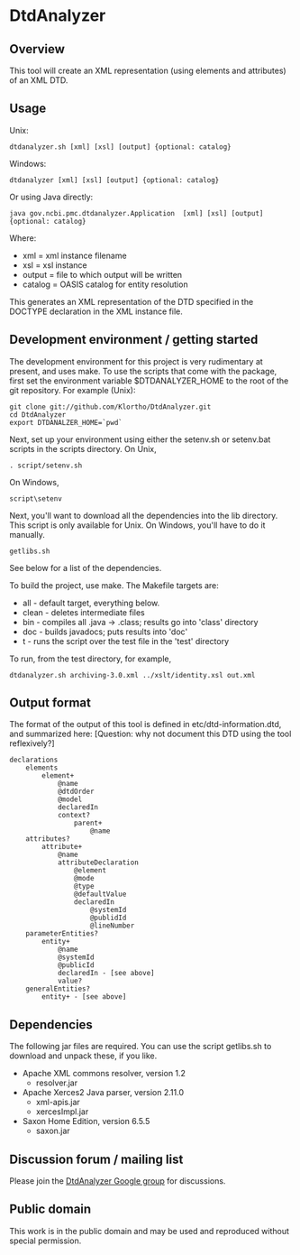﻿<h1>DtdAnalyzer</h1>

<h2>Overview</h2>

This tool will create an XML representation (using elements and attributes)
of an XML DTD.

<h2>Usage</h2>

Unix:

    dtdanalyzer.sh [xml] [xsl] [output] {optional: catalog}

Windows:

    dtdanalyzer [xml] [xsl] [output] {optional: catalog}

Or using Java directly:

    java gov.ncbi.pmc.dtdanalyzer.Application  [xml] [xsl] [output] {optional: catalog}


Where:
* xml     = xml instance filename
* xsl     = xsl instance
* output  = file to which output will be written
* catalog = OASIS catalog for entity resolution

This generates an XML representation of the DTD specified in the DOCTYPE declaration
in the XML instance file.

<h2>Development environment / getting started</h2>

The development environment for this project is very rudimentary at present,
and uses make.  To use the scripts that come with the package, first set the
environment variable $DTDANALYZER_HOME to the root of the git repository.
For example (Unix):

    git clone git://github.com/Klortho/DtdAnalyzer.git
    cd DtdAnalyzer
    export DTDANALZER_HOME=`pwd`

Next, set up your environment using either the
setenv.sh or setenv.bat scripts in the scripts directory.  On Unix,

    . script/setenv.sh

On Windows,

    script\setenv

Next, you'll want to download all the dependencies into the lib directory.  This
script is only available for Unix.  On Windows, you'll have to do it manually.

    getlibs.sh

See below for a list of the dependencies.

To build the project, use make.  The Makefile targets are:

* all - default target, everything below.
* clean - deletes intermediate files
* bin - compiles all .java → .class; results go into 'class' directory
* doc - builds javadocs; puts results into 'doc'
* t - runs the script over the test file in the 'test' directory

To run, from the test directory, for example,

    dtdanalyzer.sh archiving-3.0.xml ../xslt/identity.xsl out.xml

<h2>Output format</h2>

The format of the output of this tool is defined in etc/dtd-information.dtd, and summarized
here:  [Question:  why not document this DTD using the tool reflexively?]

    declarations
        elements
            element+
                @name
                @dtdOrder
                @model
                declaredIn
                context?
                    parent+
                        @name
        attributes?
            attribute+
                @name
                attributeDeclaration
                    @element
                    @mode
                    @type
                    @defaultValue
                    declaredIn
                        @systemId
                        @publidId
                        @lineNumber
        parameterEntities?
            entity+
                @name
                @systemId
                @publicId
                declaredIn - [see above]
                value?
        generalEntities?
            entity+ - [see above]


<h2>Dependencies</h2>

The following jar files are required.  You can use the script getlibs.sh to download and
unpack these, if you like.

* Apache XML commons resolver, version 1.2
  * resolver.jar
* Apache Xerces2 Java parser, version 2.11.0
  * xml-apis.jar
  * xercesImpl.jar
* Saxon Home Edition, version 6.5.5
  * saxon.jar

<h2>Discussion forum / mailing list</h2>

Please join the <a href='https://groups.google.com/d/forum/dtdanalyzer'>DtdAnalyzer Google group</a>
for discussions.

<h2>Public domain</h2>

This work is in the public domain and may be used and reproduced without special permission.

